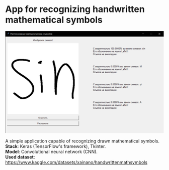 # App for recognizing handwritten mathematical symbols

![](https://github.com/exmanka/CNN_recognition_math_symbols/blob/main/gui.png?raw=true)

A simple application capable of recognizing drawn mathematical symbols.  
<b>Stack</b>: Keras (TensorFlow's framework), Tkinter.  
<b>Model</b>: Convolutional neural network (CNN).  
<b>Used dataset</b>: https://www.kaggle.com/datasets/xainano/handwrittenmathsymbols

